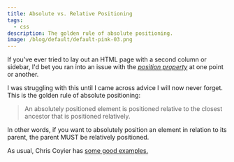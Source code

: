```yaml
---
title: Absolute vs. Relative Positioning
tags:
  - css
description: The golden rule of absolute positioning.
image: /blog/default/default-pink-03.png
---
```


If you've ever tried to lay out an HTML page with a second column or sidebar, I'd bet you ran into an issue with the [_position property_](https://developer.mozilla.org/en-US/docs/Web/CSS/position) at one point or another.

I was struggling with this until I came across advice I will now never forget. This is the golden rule of absolute positioning:

> An absolutely positioned element is positioned relative to the closest ancestor that is positioned relatively.

In other words, if you want to absolutely position an element in relation to its parent, the parent MUST be relatively positioned.

As usual, Chris Coyier has [some good examples.](http://css-tricks.com/absolute-positioning-inside-relative-positioning/)
